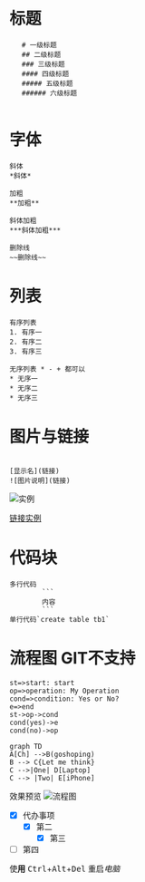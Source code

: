 # 标题

```
   # 一级标题
   ## 二级标题
   ### 三级标题
   #### 四级标题
   ##### 五级标题
   ###### 六级标题
   
```

# 字体

``` 
斜体
*斜体*

加粗
**加粗**

斜体加粗
***斜体加粗***

删除线
~~删除线~~
```

# 列表

``` 
有序列表
1. 有序一
2. 有序二
3. 有序三

无序列表 * - + 都可以
* 无序一  
* 无序二  
* 无序三  
```
# 图片与链接
```

[显示名](链接)
![图片说明](链接)

```
![实例](https://ss0.baidu.com/6ONWsjip0QIZ8tyhnq/it/u=1466839554,3978684367&fm=173&s=05307432110F754F4C5990CE0000C0B2&w=553&h=748&img.JPEG)

[链接实例](www.baidu.com)
# 代码块 
```
多行代码
        ```
        内容
        ```
单行代码`create table tb1`
```
# 流程图 GIT不支持

```flow
st=>start: start
op=>operation: My Operation
cond=>condition: Yes or No?
e=>end
st->op->cond
cond(yes)->e
cond(no)->op
```

``` mermaid
graph TD
A[Ch] -->B(goshoping)
B --> C{Let me think}
C -->|One| D[Laptop]
C --> |Two| E[iPhone]
```

效果预览 
![流程图](https://upload-images.jianshu.io/upload_images/6860761-9d9524ba31047696.png?imageMogr2/auto-orient/strip|imageView2/2/format/webp)

- [x] 代办事项
  - [x] 第二
    - [X] 第三
- [ ] 第四

使<b>用</b> <kbd>Ctrl</kbd>+<kbd>Alt</kbd>+<kbd>Del</kbd> 重启<em>电脑</em>
